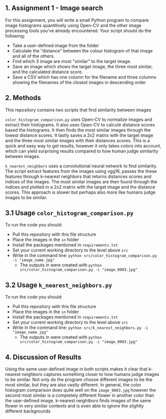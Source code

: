 ## 1. Assignment 1 - Image search
For this assignment, you will write a small Python program to compare image histograms quantitively using Open-CV and the other image processing tools you've already encountered. Your script should do the following:
- Take a user-defined image from the folder
- Calculate the "distance" between the colour histogram of that image and all of the others.
- Find which 3 image are most "similar" to the target image.
- Save an image which shows the target image, the three most similar, and the calculated distance score.
- Save a CSV which has one column for the filename and three columns showing the filenames of the closest images in descending order

## 2. Methods 
This repository contains two scripts that find similarity between images

```color_histogram_comparison.py``` uses Open-CV to normalize images and extract their histograms. It also uses Open-CV to calcute distance scores based the histograms. It then finds the most similar images through the lowest distance scores. It lastly saves a 2x2 matrix with the target image and the three most similar images with their distances scores. This is a quick and easy way to get results, however it only takes colors into account, which can yield surprising results compared to how human judge similarity between images.

```k_nearest_neighbors``` uses a convolutional neural network to find similarity. The script extract features from the images using vgg16, passes the these features through k-nearest neighbors that returns distances scores and indices of the images. The most similar images are then found through the indices and plotted in a 2x2 matrix with the target image and the distance scores. This approach is slower but perhaps also more like humans judge images to be similar. 


## 3.1 Usage ```color_histogram_comparison.py```
To run the code you should:
- Pull this repository with this file structure
- Place the images in the ```in``` folder
- Install the packages mentioned in ```requirements.txt```
- Set your current working directory to the level above ```src```
- Write in the command line: ```python src/color_histogram_comparison.py -i "image_name.jpg"``` 
  - The outputs in were created with ```python src/color_histogram_comparison.py -i "image_0003.jpg"```

## 3.2 Usage ```k_nearest_neighbors.py```
To run the code you should:
- Pull this repository with this file structure
- Place the images in the ```in``` folder
- Install the packages mentioned in ```requirements.txt```
- Set your current working directory to the level above ```src```
- Write in the command line: ```python src/k_nearest_neighbors.py -i "image_name.jpg"```
  - The outputs in were created with ```python src/color_histogram_comparison.py -i "image_0003.jpg"```

## 4. Discussion of Results 
Using the same user-defined image in both scripts makes it clear that k-nearest neighbors captures something closer to how humans judge images to be similar. Not only do the program choose different images to be the most similar, but they are also vastly different. In general, the color histogram comparison does quite well on the ```image_0003.jpg``` however the second most similar is a completely different flower in another color than the user-defined image. k-nearest neightbors finds images of the same flower in very similar contexts and is even able to ignore the slightly different backgrounds


